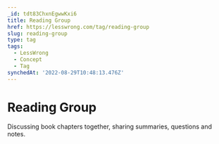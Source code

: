 ```yaml
---
_id: tdt83ChxnEgwwKxi6
title: Reading Group
href: https://lesswrong.com/tag/reading-group
slug: reading-group
type: tag
tags:
  - LessWrong
  - Concept
  - Tag
synchedAt: '2022-08-29T10:48:13.476Z'
---
```

# Reading Group

Discussing book chapters together, sharing summaries, questions and notes.